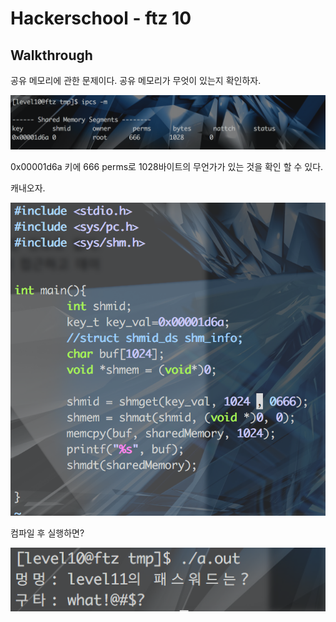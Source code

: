 # Hackerschool - ftz 10

## Walkthrough

공유 메모리에 관한 문제이다. 공유 메모리가 무엇이 있는지 확인하자.

![001sharedmem.png](./001sharedmem.png)

0x00001d6a 키에 666 perms로 1028바이트의 무언가가 있는 것을 확인 할 수 있다.

캐내오자.

![002code.png](./002code.png)

컴파일 후 실행하면?

![003password.png](./003password.png)
